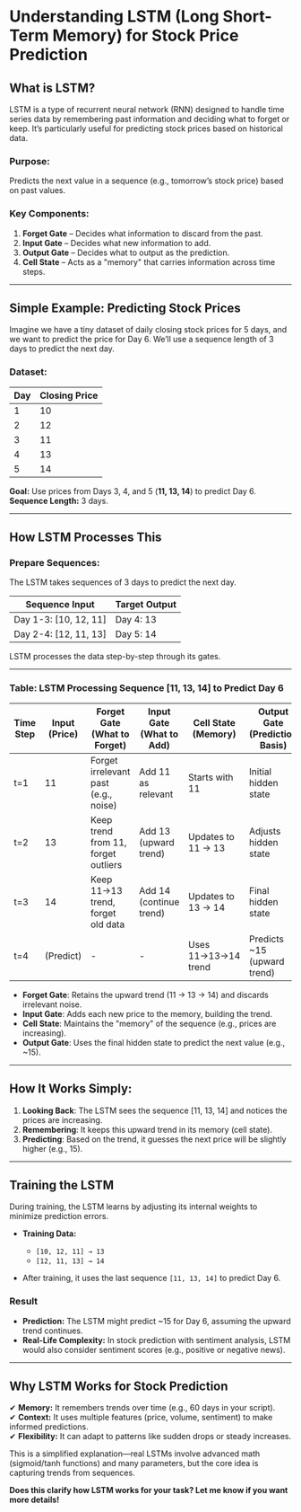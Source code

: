 # Understanding LSTM (Long Short-Term Memory) for Stock Price Prediction

## What is LSTM?
LSTM is a type of recurrent neural network (RNN) designed to handle time series data by remembering past information and deciding what to forget or keep. It’s particularly useful for predicting stock prices based on historical data.

### Purpose:
Predicts the next value in a sequence (e.g., tomorrow’s stock price) based on past values.

### Key Components:
1. **Forget Gate** – Decides what information to discard from the past.
2. **Input Gate** – Decides what new information to add.
3. **Output Gate** – Decides what to output as the prediction.
4. **Cell State** – Acts as a "memory" that carries information across time steps.

---

## Simple Example: Predicting Stock Prices

Imagine we have a tiny dataset of daily closing stock prices for 5 days, and we want to predict the price for Day 6. We’ll use a sequence length of 3 days to predict the next day.

### Dataset:
| Day  | Closing Price |
|------|--------------|
| 1    | 10           |
| 2    | 12           |
| 3    | 11           |
| 4    | 13           |
| 5    | 14           |

**Goal:** Use prices from Days 3, 4, and 5 (**11, 13, 14**) to predict Day 6.  
**Sequence Length:** 3 days.

---

## How LSTM Processes This

### Prepare Sequences:
The LSTM takes sequences of 3 days to predict the next day.

| Sequence Input  | Target Output |
|----------------|--------------|
| Day 1-3: [10, 12, 11] | Day 4: 13 |
| Day 2-4: [12, 11, 13] | Day 5: 14 |

LSTM processes the data step-by-step through its gates.

---

### Table: LSTM Processing Sequence [11, 13, 14] to Predict Day 6

| Time Step | Input (Price) | Forget Gate (What to Forget) | Input Gate (What to Add) | Cell State (Memory) | Output Gate (Prediction Basis) |
|-----------|--------------|-------------------------------|--------------------------|----------------------|--------------------------------|
| t=1       | 11           | Forget irrelevant past (e.g., noise) | Add 11 as relevant | Starts with 11 | Initial hidden state |
| t=2       | 13           | Keep trend from 11, forget outliers | Add 13 (upward trend) | Updates to 11 → 13 | Adjusts hidden state |
| t=3       | 14           | Keep 11→13 trend, forget old data | Add 14 (continue trend) | Updates to 13 → 14 | Final hidden state |
| t=4       | (Predict)    | -                             | -                        | Uses 11→13→14 trend | Predicts ~15 (upward trend) |

- **Forget Gate**: Retains the upward trend (11 → 13 → 14) and discards irrelevant noise.
- **Input Gate**: Adds each new price to the memory, building the trend.
- **Cell State**: Maintains the "memory" of the sequence (e.g., prices are increasing).
- **Output Gate**: Uses the final hidden state to predict the next value (e.g., ~15).

---

## How It Works Simply:
1. **Looking Back**: The LSTM sees the sequence [11, 13, 14] and notices the prices are increasing.
2. **Remembering**: It keeps this upward trend in its memory (cell state).
3. **Predicting**: Based on the trend, it guesses the next price will be slightly higher (e.g., 15).

---

## Training the LSTM
During training, the LSTM learns by adjusting its internal weights to minimize prediction errors.

- **Training Data:**  
  - `[10, 12, 11] → 13`
  - `[12, 11, 13] → 14`

- After training, it uses the last sequence `[11, 13, 14]` to predict Day 6.

### **Result**
- **Prediction:** The LSTM might predict ~15 for Day 6, assuming the upward trend continues.
- **Real-Life Complexity:** In stock prediction with sentiment analysis, LSTM would also consider sentiment scores (e.g., positive or negative news).

---

## Why LSTM Works for Stock Prediction
✔ **Memory:** It remembers trends over time (e.g., 60 days in your script).  
✔ **Context:** It uses multiple features (price, volume, sentiment) to make informed predictions.  
✔ **Flexibility:** It can adapt to patterns like sudden drops or steady increases.  

This is a simplified explanation—real LSTMs involve advanced math (sigmoid/tanh functions) and many parameters, but the core idea is capturing trends from sequences.

**Does this clarify how LSTM works for your task? Let me know if you want more details!**
